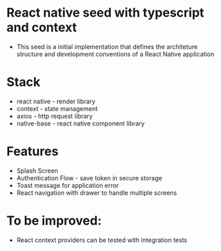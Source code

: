 # React native seed with typescript and context

* This seed is a initial implementation that defines the architeture structure and development conventions of a React Native application

# Stack
* react native - render library
* context - state management
* axios - http request library
* native-base - react native component library

# Features
* Splash Screen
* Authentication Flow - save token in secure storage
* Toast message for application error
* React navigation with drawer to handle multiple screens

# To be improved:
* React context providers can be tested with integration tests
